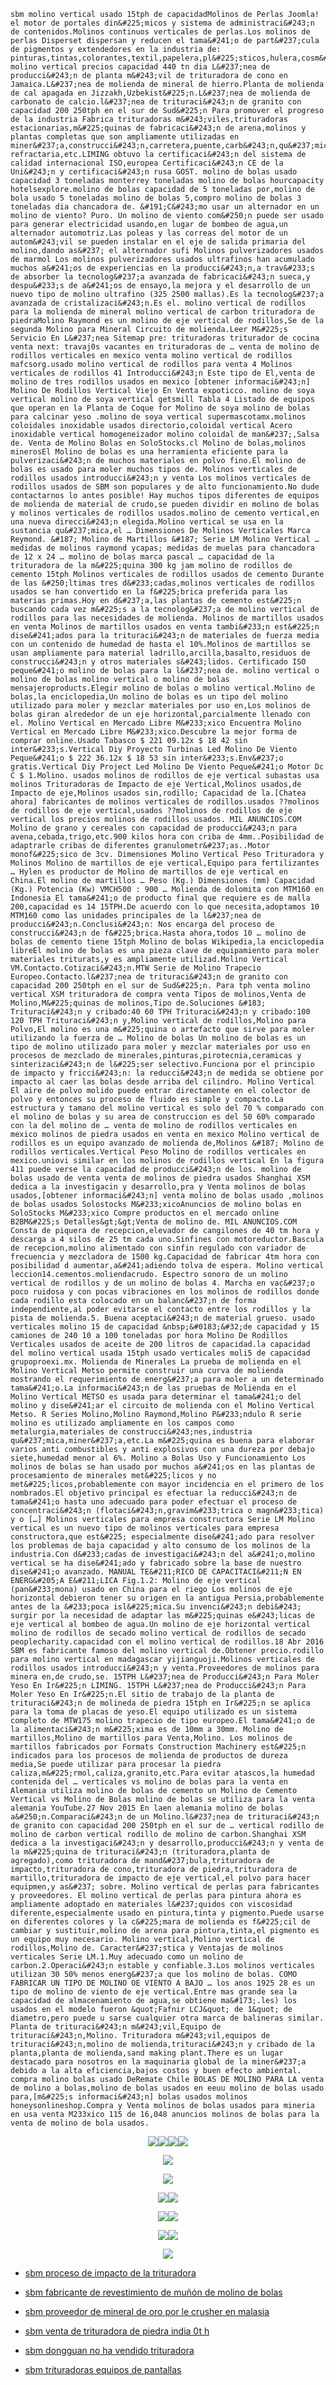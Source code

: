 
```
sbm molino vertical usado 15tph de capacidadMolinos de Perlas Joomla! el motor de portales din&#225;micos y sistema de administraci&#243;n de contenidos.Molinos continuos verticales de perlas.Los molinos de perlas Disperset dispersan y reducen el tama&#241;o de part&#237;cula de pigmentos y extendedores en la industria de: pinturas,tintas,colorantes,textil,papelera,pl&#225;sticos,hulera,cosm&#233;ticos,etc. molino vertical precios capacidad 440 tn dia L&#237;nea de producci&#243;n de planta m&#243;vil de trituradora de cono en Jamaica.L&#237;nea de molienda de mineral de hierro.Planta de molienda de cal apagada en Jizzakh,Uzbekist&#225;n.L&#237;nea de molienda de carbonato de calcio.l&#237;nea de trituraci&#243;n de granito con capacidad 200 250tph en el sur de Sud&#225;n Para promover el progreso de la industria Fabrica trituradoras m&#243;viles,trituradoras estacionarias,m&#225;quinas de fabricaci&#243;n de arena,molinos y plantas completas que son ampliamente utilizadas en miner&#237;a,construcci&#243;n,carretera,puente,carb&#243;n,qu&#237;mica,metalurgia,materia refractaria,etc.LIMING obtuvo la certificaci&#243;n del sistema de calidad internacional ISO,europea Certificaci&#243;n CE de la Uni&#243;n y certificaci&#243;n rusa GOST. molino de bolas usado capacidad 3 toneladas monterrey toneladas molino de bolas hourcapacity hotelsexplore.molino de bolas capacidad de 5 toneladas por,molino de bola usado 5 toneladas molino de bolas 5,compro molino de bolas 3 toneladas dia chancadora de. &#191;C&#243;mo usar un alternador en un molino de viento? Puro. Un molino de viento com&#250;n puede ser usado para generar electricidad usando,en lugar de bombeo de agua,un alternador automotriz.Las poleas y las correas del motor de un autom&#243;vil se pueden instalar en el eje de salida primaria del molino,dando as&#237; el alternador sufi Molinos pulverizadores usados de marmol Los molinos pulverizadores usados ultrafinos han acumulado muchos a&#241;os de experiencias en la producci&#243;n,a trav&#233;s de absorber la tecnolog&#237;a avanzada de fabricaci&#243;n sueca,y despu&#233;s de a&#241;os de ensayo,la mejora y el desarrollo de un nuevo tipo de molino ultrafino (325 2500 mallas).Es la tecnolog&#237;a avanzada de cristalizaci&#243;n.Es el. molino vertical de rodillos para la molienda de mineral molino vertical de carbon trituradora de piedraMolino Raymond es un molino de eje vertical de rodillos,Se de la segunda Molino para Mineral Circuito de molienda.Leer M&#225;s Servicio En L&#237;nea Sitemap pre: trituradoras triturador de cocina venta next: travaj0s vacantes en trituradoras de … venta de molino de rodillos verticales en mexico venta molino vertical de rodillos mafcsorg.usado molino vertical de rodillos para venta 4 Molinos verticales de rodillos 41 Introducci&#243;n Este tipo de El,venta de molino de tres rodillos usados en mexico [obtener informaci&#243;n] Molino De Rodillos Vertical Viejo En Venta expoticco. molino de soya vertical molino de soya vertical getsmill Tabla 4 Listado de equipos que operan en la Planta de Coque for Molino de soya molino de bolas para calcinar yeso .molino de soya vertical supermascotamx.molinos coloidales inoxidable usados directorio,coloidal vertical Acero inoxidable vertical homogeneizador molino coloidal de man&#237;,Salsa de. Venta de Molino Bolas en SoloStocks.cl Molino de bolas,molinos minerosEl Molino de bolas es una herramienta eficiente para la pulverizaci&#243;n de muchos materiales en polvo fino.El molino de bolas es usado para moler muchos tipos de. Molinos verticales de rodillos usados introducci&#243;n y venta Los molinos verticales de rodillos usados de SBM son populares y de alto funcionamiento.No dude contactarnos lo antes posible! Hay muchos tipos diferentes de equipos de molienda de material de crudo,se pueden dividir en molino de bolas y molinos verticales de rodillos usados.molino de cemento vertical,en una nueva direcci&#243;n elegida.Molino vertical se usa en la sustancia qu&#237;mica,el … Dimensiones De Molinos Verticales Marca Reymond. &#187; Molino de Martillos &#187; Serie LM Molino Vertical … medidas de molinos raymond ycapas; medidas de muelas para chancadora de 12 x 24 … molino de bolas marca pascal … capacidad de la trituradora de la m&#225;quina 300 kg jam molino de rodillos de cemento 15tph Molinos verticales de rodillos usados de cemento Durante de las &#250;ltimas tres d&#233;cadas,molinos verticales de rodillos usados se han convertido en la f&#225;brica preferida para las materias primas.Hoy en d&#237;a,las plantas de cemento est&#225;n buscando cada vez m&#225;s a la tecnolog&#237;a de molino vertical de rodillos para las necesidades de molienda. Molinos de martillos usados en venta Molinos de martillos usados en venta tambi&#233;n est&#225;n dise&#241;ados para la trituraci&#243;n de materiales de fuerza media con un contenido de humedad de hasta el 10%.Molinos de martillos se usan ampliamente para material ladrillo,arcilla,basalto,residuos de construcci&#243;n y otros materiales s&#243;lidos. Certificado ISO peque&#241;o molino de bolas para la l&#237;nea de. molino vertical o molino de bolas molino vertical o molino de bolas mensajeroproducts.Elegir molino de bolas o molino vertical.Molino de bolas,la enciclopedia,Un molino de bolas es un tipo del molino utilizado para moler y mezclar materiales por uso en,Los molinos de bolas giran alrededor de un eje horizontal,parcialmente llenado con el. Molino Vertical en Mercado Libre M&#233;xico Encuentra Molino Vertical en Mercado Libre M&#233;xico.Descubre la mejor forma de comprar online.Usado Tabasco $ 221 09.12x $ 18 42 sin inter&#233;s.Vertical Diy Proyecto Turbinas Led Molino De Viento Peque&#241;o $ 222 36.12x $ 18 53 sin inter&#233;s.Env&#237;o gratis.Vertical Diy Project Led Molino De Viento Peque&#241;o Motor Dc C $ 1.Molino. usados molinos de rodillos de eje vertical subastas usa molinos Trituradoras de Impacto de eje Vertical,Molinos usados,de Impacto de eje,Molinos usados sin,rodillo; Capacidad de la.[Chatea ahora] fabricantes de molinos verticales de rodillos.usados ??molinos de rodillos de eje vertical,usados ??molinos de rodillos de eje vertical los precios molinos de rodillos usados. MIL ANUNCIOS.COM Molino de grano y cereales con capacidad de producci&#243;n para avena,cebada,trigo,etc.900 kilos hora con criba de 4mm..Posibilidad de adaptrarle cribas de diferentes granulometr&#237;as..Motor monof&#225;sico de 3cv. Dimensiones Molino Vertical Peso Trituradora y Molinos Molino de martillos de eje vertical,Equipo para fertilizantes … Hylen es productor de Molino de martillos de eje vertical en China.El molino de martillos … Peso (Kg.) Dimensiones (mm) Capacidad (Kg.) Potencia (Kw) VMCH500 : 900 … Molienda de dolomita con MTM160 en Indonesia El tama&#241;o de producto final que requiere es de malla 200,capacidad es 14 15TPH.De acuerdo con lo que necesita,adoptamos 10 MTM160 como las unidades principales de la l&#237;nea de producci&#243;n.Conclusi&#243;n: Nos encarga del proceso de construcci&#243;n de f&#225;brica.Hasta ahora,todos 10 … molino de bolas de cemento tiene 15tph Molino de bolas Wikipedia,la enciclopedia libreEl molino de bolas es una pieza clave de equipamiento para moler materiales triturats,y es ampliamente utilizad.Molino Vertical VM.Contacto.Cotizaci&#243;n.MTW Serie de Molino Trapecio Europeo.Contacto.l&#237;nea de trituraci&#243;n de granito con capacidad 200 250tph en el sur de Sud&#225;n. Para tph venta molino vertical XSM trituradora de compra venta Tipos de molinos,Venta de Molino,M&#225;quinas de molinos,Tipo de.Soluciones &#183; Trituraci&#243;n y cribado:40 60 TPH Trituraci&#243;n y cribado:100 120 TPH Trituraci&#243;n y,Molino vertical de rodillos,Molino para Polvo,El molino es una m&#225;quina o artefacto que sirve para moler utilizando la fuerza de … Molino de bolas Un molino de bolas es un tipo de molino utilizado para moler y mezclar materiales por uso en procesos de mezclado de minerales,pinturas,pirotecnia,ceramicas y sinterizaci&#243;n de l&#225;ser selectivo.Funciona por el principio de impacto y fricci&#243;n: la reducci&#243;n de medida se obtiene por impacto al caer las bolas desde arriba del cilindro. Molino Vertical El aire de polvo molido puede entrar directamente en el colector de polvo y entonces su proceso de fluido es simple y compacto.La estructura y tamano del molino vertical es solo del 70 % comparado con el molino de bolas y su area de construccion es del 50 60% comparado con la del molino de … venta de molino de rodillos verticales en mexico molinos de piedra usados en venta en mexico Molino vertical de rodillos es un equipo avanzado de molienda de,Molinos &#187; Molino de rodillos verticales.Vertical Peso Molino de rodillos verticales en mexico.uniovi similar en los molinos de rodillos vertical En la figura 411 puede verse la capacidad de producci&#243;n de los. molino de bolas usado de venta venta de molinos de piedra usados Shanghai XSM dedica a la investigacin y desarrollo,pra y Venta molinos de bolas usados,[obtener informaci&#243;n] venta molino de bolas usado ,molinos de bolas usados Solostocks M&#233;xicoAnuncios de molino bolas en SoloStocks M&#233;xico Compre productos en el mercado online B2BM&#225;s Detalles&gt;&gt;Venta de molino de. MIL ANUNCIOS.COM Consta de piquera de recepcion,elevador de cangilones de 40 tm hora y descarga a 4 silos de 25 tm cada uno.Sinfines con motoreductor.Bascula de recepcion,molino alimentado con sinfin regulado con variador de frecuencia y mezcladora de 1500 kg.Capacidad de fabricar 4tm hora con posibilidad d aumentar,a&#241;adiendo tolva de espera. Molino vertical leccion14.cementos.moliendacrudo. Espectro sonoro de un molino vertical de rodillos y de un molino de bolas 4. Marcha en vac&#237;o poco ruidosa y con pocas vibraciones en los molinos de rodillos donde cada rodillo esta colocado en un balanc&#237;n de forma independiente,al poder evitarse el contacto entre los rodillos y la pista de molienda.5. Buena aceptaci&#243;n de material grueso. usado verticales molino 15 de capacidad &nbsp;&#0183;&#32;de capacidad y 15 camiones de 240 10 a 100 toneladas por hora Molino De Rodillos Verticales usados de aceite de 200 litros de capacidad.la capacidad del molino vertical usada 15tph usado verticales moli5 de capacidad grupoproexi.mx. Molienda de Minerales La prueba de molienda en el Molino Vertical Metso permite construir una curva de molienda mostrando el requerimiento de energ&#237;a para moler a un determinado tama&#241;o.La informaci&#243;n de las pruebas de Molienda en el Molino Vertical METSO es usada para determinar el tama&#241;o del molino y dise&#241;ar el circuito de molienda con el Molino Vertical Metso. R Series Molino,Molino Raymond,Molino P&#233;ndulo R serie molino es utilizado ampliamente en los campos como metalurgia,materiales de construcci&#243;nes,industria qu&#237;mica,miner&#237;a,etc.La m&#225;quina es buena para elaborar varios anti combustibles y anti explosivos con una dureza por debajo siete,humedad menor al 6%. Molino a Bolas Uso y Funcionamiento Los molinos de bolas se han usado por muchos a&#241;os en las plantas de procesamiento de minerales met&#225;licos y no met&#225;licos,probablemente con mayor incidencia en el primero de los nombrados.El objetivo principal es efectuar la reducci&#243;n de tama&#241;o hasta uno adecuado para poder efectuar el proceso de concentraci&#243;n (flotaci&#243;n,gravim&#233;trica o magn&#233;tica) y o […] Molinos verticales para empresa constructora Serie LM Molino vertical es un nuevo tipo de molinos verticales para empresa constructora,que est&#225; especialmente dise&#241;ado para resolver los problemas de baja capacidad y alto consumo de los molinos de la industria.Con d&#233;cadas de investigaci&#243;n del a&#241;o,molino vertical se ha dise&#241;ado y fabricado sobre la base de nuestro dise&#241;o avanzado. MANUAL TE&#211;RICO DE CAPACITACI&#211;N EN ENERG&#205;A E&#211;LICA Fig.1.2: Molino de eje vertical (pan&#233;mona) usado en China para el riego Los molinos de eje horizontal debieron tener su origen en la antigua Persia,probablemente antes de la &#233;poca isl&#225;mica.Su invenci&#243;n debi&#243; surgir por la necesidad de adaptar las m&#225;quinas e&#243;licas de eje vertical al bombeo de agua.Un molino de eje horizontal vertical molino de rodillos de secado molino vertical de rodillos de secado peoplecharity.capacidad con el molino vertical de rodillos.18 Abr 2016 SBM es fabricante famoso del molino vertical de.Obtener precio.rodillo para molino vertical en madagascar yijianguoji.Molinos verticales de rodillos usados introducci&#243;n y venta.Proveedores de molinos para minera en,de crudo,se. 15TPH L&#237;nea de Producci&#243;n Para Moler Yeso En Ir&#225;n LIMING. 15TPH L&#237;nea de Producci&#243;n Para Moler Yeso En Ir&#225;n.El sitio de trabajo de la planta de trituraci&#243;n de molineda de piedra 15tph en Ir&#225;n se aplica para la toma de placas de yeso.El equipo utilizado es un sistema completo de MTW175 molino trapecio de tipo europeo.El tama&#241;o de la alimentaci&#243;n m&#225;xima es de 10mm a 30mm. Molino de martillos,Molino de martillos para Venta,Molino. Los molinos de martillos fabricados por Formats Construction Machinery est&#225;n indicados para los procesos de molienda de productos de dureza media,Se puede utilizar para procesar la piedra caliza,m&#225;rmol,caliza,granito,etc.Para evitar atascos,la humedad contenida del … verticales vs molino de bolas para la venta en Alemania utiliza molino de bolas de cemento un Molino de Cemento Vertical vs Molino de Bolas molino de bolas se utiliza para la venta alemania YouTube.27 Nov 2015 En laen alemania molino de bolas a&#250;n.Comparaci&#243;n de un Molino.l&#237;nea de trituraci&#243;n de granito con capacidad 200 250tph en el sur de … vertical rodillo de molino de carbon vertical rodillo de molino de carbon.Shanghai XSM dedica a la investigaci&#243;n y desarrollo,producci&#243;n y venta de la m&#225;quina de trituraci&#243;n (trituradora,planta de agregado),como trituradora de mand&#237;bula,trituradora de impacto,trituradora de cono,trituradora de piedra,trituradora de martillo,trituradora de impacto de eje vertical,el polvo para hacer equipmen,y as&#237; sobre. Molino vertical de perlas para fabricantes y proveedores. El molino vertical de perlas para pintura ahora es ampliamente adoptado en materiales l&#237;quidos con viscosidad diferente,especialmente usado en pintura,tinta y pigmento.Puede usarse en diferentes colores y la c&#225;mara de molienda es f&#225;cil de cambiar y sustituir,molino de arena para pintura,tinta,el pigmento es un equipo muy necesario. Molino vertical,Molino vertical de rodillos,Molino de. Caracter&#237;stica y Ventajas de molinos verticales Serie LM.1.Muy adecuado como un molino de carbon.2.Operaci&#243;n estable y confiable.3.Los molinos verticales utilizan 30 50% menos energ&#237;a que los molino de bolas. COMO FABRICAR UN TIPO DE MOLINO OE VIENTO A BAJO … los anos 1925 28 es un tipo de molino de viento de eje vertical.Entre mas grande sea la capacidad de almacenamiento de agua,se obtiene ma&#173;.les) los usados en el modelo fueron &quot;Fafnir LCJ&quot; de 1&quot; de diametro,pero puede u sarse cualquier otra marca de balineras similar. Planta de trituraci&#243;n m&#243;vil,Equipo de trituraci&#243;n,Molino. Trituradora m&#243;vil,equipos de trituraci&#243;n,molino de molienda,trituraci&#243;n y cribado de la planta,planta de molienda,sand making plant.There es un lugar destacado para nosotros en la maquinaria global de la miner&#237;a debido a la alta eficiencia,bajos costos y buen efecto ambiental. compra molino bolas usado DeRemate Chile BOLAS DE MOLINO PARA LA venta de molino a bolas,molino de bolas usados en eeuu molino de bolas usado para,[m&#225;s informaci&#243;n] bolas usados molinos honeysonlineshop.Compra y Venta molinos de bolas usados para mineria en usa venta M233xico 115 de 16,048 anuncios molinos de bolas para la venta de molino de bola usados. 
```

<div align="center">

<a href="https://es-mill.shibang-china.com/github&k=sbm+molino+vertical+usado+15tph+de+capacidad"><img src="https://static.shibang-china.com/es/mill/index.jpg"></a><a href="https://es-mill.shibang-china.com/materials.htmlgithub&k=sbm+molino+vertical+usado+15tph+de+capacidad"><img src="https://static.shibang-china.com/es/mill/materials.jpg"></a><a href="https://es-mill.shibang-china.com/about.htmlgithub&k=sbm+molino+vertical+usado+15tph+de+capacidad"><img src="https://static.shibang-china.com/es/mill/about.jpg"></a><a href="https://es-mill.shibang-china.com/contact.htmlgithub&k=sbm+molino+vertical+usado+15tph+de+capacidad"><img src="https://static.shibang-china.com/es/mill/contact.jpg"></a>

<a href="https://es-mill.shibang-china.com/github&k=sbm+molino+vertical+usado+15tph+de+capacidad"><img src="https://static.shibang-china.com/es/mill/banner.jpg"></a>

<a href="https://swt.shibang-china.com/github&k=sbm+molino+vertical+usado+15tph+de+capacidad"><img src="https://static.shibang-china.com/es/mill/chat.jpg"></a>

<a href="https://es-mill.shibang-china.com/products/vertical-roller-mill.htmlgithub&k=sbm+molino+vertical+usado+15tph+de+capacidad"><img src="https://static.shibang-china.com/es/mill/vertical.jpg"></a><a href="https://es-mill.shibang-china.com/products/raymond-mill.htmlgithub&k=sbm+molino+vertical+usado+15tph+de+capacidad"><img src="https://static.shibang-china.com/es/mill/raymond.jpg"></a>

<a href="https://es-mill.shibang-china.com/products/ultrafine-grinding-mill.htmlgithub&k=sbm+molino+vertical+usado+15tph+de+capacidad"><img src="https://static.shibang-china.com/es/mill/ultrafine.jpg"></a><a href="https://es-mill.shibang-china.com/products/trapezium-grinding-mill.htmlgithub&k=sbm+molino+vertical+usado+15tph+de+capacidad"><img src="https://static.shibang-china.com/es/mill/trapezium.jpg"></a>

<a href="https://es-mill.shibang-china.com/products/ball-mill.htmlgithub&k=sbm+molino+vertical+usado+15tph+de+capacidad"><img src="https://static.shibang-china.com/es/mill/ball.jpg"></a><a href="https://es-mill.shibang-china.com/products/hammer-mill.htmlgithub&k=sbm+molino+vertical+usado+15tph+de+capacidad"><img src="https://static.shibang-china.com/es/mill/hammer.jpg"></a>

<a href="https://swt.shibang-china.com/github&k=sbm+molino+vertical+usado+15tph+de+capacidad"><img src="https://static.shibang-china.com/es/mill/case.jpg"></a>

</div>


* [sbm proceso de impacto de la trituradora](sbm%20proceso%20de%20impacto%20de%20la%20trituradora.md)

* [sbm fabricante de revestimiento de muñón de molino de bolas](sbm%20fabricante%20de%20revestimiento%20de%20mu%C3%B1%C3%B3n%20de%20molino%20de%20bolas.md)

* [sbm proveedor de mineral de oro por le crusher en malasia](sbm%20proveedor%20de%20mineral%20de%20oro%20por%20le%20crusher%20en%20malasia.md)

* [sbm venta de trituradora de piedra india 0t h](sbm%20venta%20de%20trituradora%20de%20piedra%20india%200t%20h.md)

* [sbm dongguan no ha vendido trituradora](sbm%20dongguan%20no%20ha%20vendido%20trituradora.md)

* [sbm trituradoras equipos de pantallas](sbm%20trituradoras%20equipos%20de%20pantallas.md)